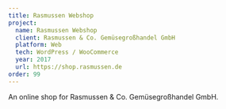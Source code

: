 ```yaml
---
title: Rasmussen Webshop
project:
  name: Rasmussen Webshop
  client: Rasmussen & Co. Gemüsegroßhandel GmbH
  platform: Web
  tech: WordPress / WooCommerce
  year: 2017
  url: https://shop.rasmussen.de
order: 99
---
```


An online shop for Rasmussen & Co. Gemüsegroßhandel GmbH.
